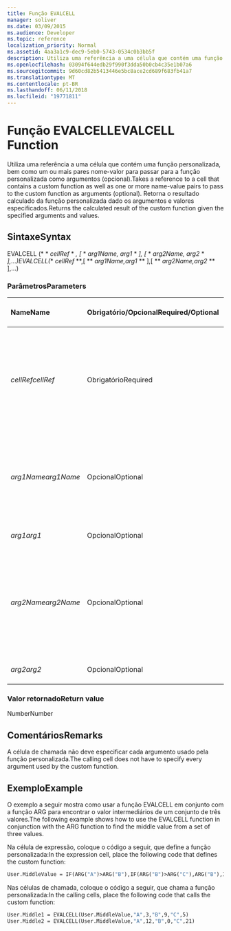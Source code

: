 ```yaml
---
title: Função EVALCELL
manager: soliver
ms.date: 03/09/2015
ms.audience: Developer
ms.topic: reference
localization_priority: Normal
ms.assetid: 4aa3a1c9-dec9-5eb0-5743-0534c0b3bb5f
description: Utiliza uma referência a uma célula que contém uma função personalizada, bem como um ou mais pares nome-valor para passar para a função personalizada como argumentos (opcional). Retorna o resultado calculado da função personalizada dado os argumentos e valores especificados.
ms.openlocfilehash: 03094f644edb29f990f3dda50b0cb4c35e1b07a6
ms.sourcegitcommit: 9d60cd82b5413446e5bc8ace2cd689f683fb41a7
ms.translationtype: MT
ms.contentlocale: pt-BR
ms.lasthandoff: 06/11/2018
ms.locfileid: "19771811"
---
```

# <a name="evalcell-function"></a><span data-ttu-id="d1b51-104">Função EVALCELL</span><span class="sxs-lookup"><span data-stu-id="d1b51-104">EVALCELL Function</span></span>

<span data-ttu-id="d1b51-105">Utiliza uma referência a uma célula que contém uma função personalizada, bem como um ou mais pares nome-valor para passar para a função personalizada como argumentos (opcional).</span><span class="sxs-lookup"><span data-stu-id="d1b51-105">Takes a reference to a cell that contains a custom function as well as one or more name-value pairs to pass to the custom function as arguments (optional).</span></span> <span data-ttu-id="d1b51-106">Retorna o resultado calculado da função personalizada dado os argumentos e valores especificados.</span><span class="sxs-lookup"><span data-stu-id="d1b51-106">Returns the calculated result of the custom function given the specified arguments and values.</span></span>
  
## <a name="syntax"></a><span data-ttu-id="d1b51-107">Sintaxe</span><span class="sxs-lookup"><span data-stu-id="d1b51-107">Syntax</span></span>

<span data-ttu-id="d1b51-108">EVALCELL (* * *cellRef* * *, [* * *arg1Name, arg1* * *], [* * *arg2Name, arg2* * *],...)</span><span class="sxs-lookup"><span data-stu-id="d1b51-108">EVALCELL(** *cellRef* **,[ ** *arg1Name,arg1* ** ],[ ** *arg2Name,arg2* ** ],…)</span></span> 
  
### <a name="parameters"></a><span data-ttu-id="d1b51-109">Parâmetros</span><span class="sxs-lookup"><span data-stu-id="d1b51-109">Parameters</span></span>

|<span data-ttu-id="d1b51-110">**Name**</span><span class="sxs-lookup"><span data-stu-id="d1b51-110">**Name**</span></span>|<span data-ttu-id="d1b51-111">**Obrigatório/Opcional**</span><span class="sxs-lookup"><span data-stu-id="d1b51-111">**Required/Optional**</span></span>|<span data-ttu-id="d1b51-112">**Tipo de dados**</span><span class="sxs-lookup"><span data-stu-id="d1b51-112">**Data Type**</span></span>|<span data-ttu-id="d1b51-113">**Descrição**</span><span class="sxs-lookup"><span data-stu-id="d1b51-113">**Description**</span></span>|
|:-----|:-----|:-----|:-----|
| <span data-ttu-id="d1b51-114">_cellRef_</span><span class="sxs-lookup"><span data-stu-id="d1b51-114">_cellRef_</span></span> <br/> |<span data-ttu-id="d1b51-115">Obrigatório</span><span class="sxs-lookup"><span data-stu-id="d1b51-115">Required</span></span>  <br/> |<span data-ttu-id="d1b51-116">**String**</span><span class="sxs-lookup"><span data-stu-id="d1b51-116">**String**</span></span> <br/> |<span data-ttu-id="d1b51-117">Uma referência para a célula que contém a função personalizada.</span><span class="sxs-lookup"><span data-stu-id="d1b51-117">A reference to the cell that contains the custom function.</span></span> <span data-ttu-id="d1b51-118">Referências entre planilhas são permitidas.</span><span class="sxs-lookup"><span data-stu-id="d1b51-118">Cross-sheet references are allowed.</span></span>  <br/> |
| <span data-ttu-id="d1b51-119">_arg1Name_</span><span class="sxs-lookup"><span data-stu-id="d1b51-119">_arg1Name_</span></span> <br/> |<span data-ttu-id="d1b51-120">Opcional</span><span class="sxs-lookup"><span data-stu-id="d1b51-120">Optional</span></span>  <br/> |<span data-ttu-id="d1b51-121">**String**</span><span class="sxs-lookup"><span data-stu-id="d1b51-121">**String**</span></span> <br/> |<span data-ttu-id="d1b51-p104">O nome do primeiro argumento a ser passado para a função personalizada. Espaços são permitidos.</span><span class="sxs-lookup"><span data-stu-id="d1b51-p104">The name of the first argument to be passed to the custom function. Spaces are allowed.</span></span>  <br/> |
| <span data-ttu-id="d1b51-124">_arg1_</span><span class="sxs-lookup"><span data-stu-id="d1b51-124">_arg1_</span></span> <br/> |<span data-ttu-id="d1b51-125">Opcional</span><span class="sxs-lookup"><span data-stu-id="d1b51-125">Optional</span></span>  <br/> |<span data-ttu-id="d1b51-126">**Varia**</span><span class="sxs-lookup"><span data-stu-id="d1b51-126">**Varies**</span></span> <br/> |<span data-ttu-id="d1b51-127">Valor do parâmetro _arg1_ .</span><span class="sxs-lookup"><span data-stu-id="d1b51-127">Value of the  _arg1_ parameter.</span></span>  <br/> |
| <span data-ttu-id="d1b51-128">_arg2Name_</span><span class="sxs-lookup"><span data-stu-id="d1b51-128">_arg2Name_</span></span> <br/> |<span data-ttu-id="d1b51-129">Opcional</span><span class="sxs-lookup"><span data-stu-id="d1b51-129">Optional</span></span>  <br/> |<span data-ttu-id="d1b51-130">**String**</span><span class="sxs-lookup"><span data-stu-id="d1b51-130">**String**</span></span> <br/> |<span data-ttu-id="d1b51-131">O nome do segundo argumento a serem passados para a função personalizada.</span><span class="sxs-lookup"><span data-stu-id="d1b51-131">The name of the second argument to be passed to the custom function.</span></span> <span data-ttu-id="d1b51-132">São permitidos espaços.</span><span class="sxs-lookup"><span data-stu-id="d1b51-132">Spaces are allowed.</span></span>  <br/> |
| <span data-ttu-id="d1b51-133">_arg2_</span><span class="sxs-lookup"><span data-stu-id="d1b51-133">_arg2_</span></span> <br/> |<span data-ttu-id="d1b51-134">Opcional</span><span class="sxs-lookup"><span data-stu-id="d1b51-134">Optional</span></span>  <br/> |<span data-ttu-id="d1b51-135">**Varia**</span><span class="sxs-lookup"><span data-stu-id="d1b51-135">**Varies**</span></span> <br/> |<span data-ttu-id="d1b51-136">Valor do parâmetro _arg2_ .</span><span class="sxs-lookup"><span data-stu-id="d1b51-136">Value of the  _arg2_ parameter.</span></span>  <br/> |
   
### <a name="return-value"></a><span data-ttu-id="d1b51-137">Valor retornado</span><span class="sxs-lookup"><span data-stu-id="d1b51-137">Return value</span></span>

<span data-ttu-id="d1b51-138">Number</span><span class="sxs-lookup"><span data-stu-id="d1b51-138">Number</span></span>
  
## <a name="remarks"></a><span data-ttu-id="d1b51-139">Comentários</span><span class="sxs-lookup"><span data-stu-id="d1b51-139">Remarks</span></span>

<span data-ttu-id="d1b51-140">A célula de chamada não deve especificar cada argumento usado pela função personalizada.</span><span class="sxs-lookup"><span data-stu-id="d1b51-140">The calling cell does not have to specify every argument used by the custom function.</span></span> 
  
## <a name="example"></a><span data-ttu-id="d1b51-141">Exemplo</span><span class="sxs-lookup"><span data-stu-id="d1b51-141">Example</span></span>

<span data-ttu-id="d1b51-142">O exemplo a seguir mostra como usar a função EVALCELL em conjunto com a função ARG para encontrar o valor intermediários de um conjunto de três valores.</span><span class="sxs-lookup"><span data-stu-id="d1b51-142">The following example shows how to use the EVALCELL function in conjunction with the ARG function to find the middle value from a set of three values.</span></span> 
  
<span data-ttu-id="d1b51-143">Na célula de expressão, coloque o código a seguir, que define a função personalizada:</span><span class="sxs-lookup"><span data-stu-id="d1b51-143">In the expression cell, place the following code that defines the custom function:</span></span> 
  
```vb
User.MiddleValue = IF(ARG("A")>ARG("B"),IF(ARG("B")>ARG("C"),ARG("B"),IF(ARG("A")>ARG("C"),ARG("C"),ARG("A"))),IF(ARG("A")>ARG("C"),ARG("A"),IF(ARG("B")>ARG("C"),ARG("C"),ARG("B"))))
```

<span data-ttu-id="d1b51-144">Nas células de chamada, coloque o código a seguir, que chama a função personalizada:</span><span class="sxs-lookup"><span data-stu-id="d1b51-144">In the calling cells, place the following code that calls the custom function:</span></span>
  
```vb
User.Middle1 = EVALCELL(User.MiddleValue,"A",3,"B",9,"C",5) 
User.Middle2 = EVALCELL(User.MiddleValue,"A",12,"B",0,"C",21) 

```


